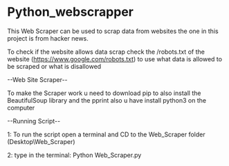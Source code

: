 # Python_webscrapper

This Web Scraper can be used to scrap data from websites the one in this project is from hacker news.

To check if the website allows data scrap check the /robots.txt of the website (https://www.google.com/robots.txt) to use what data is allowed to be scraped or what is disallowed

--Web Site Scraper--

To make the Scraper work u need to download pip to also install the BeautifulSoup library and the pprint also u have install python3 on the computer

--Running Script--

1: To run the script open a terminal and CD to the Web_Scraper folder (Desktop\Web_Scraper)

2: type in the terminal: Python Web_Scraper.py
